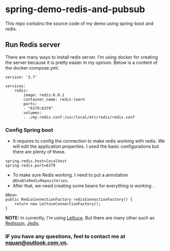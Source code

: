 # spring-demo-redis-and-pubsub

This repo contains the source code of my demo using spring-boot and redis.

## Run Redis server

There are many ways to install redis server. I'm using docker for creating the server because it is pretty easier in my opinion. Below is a content of the docker-compose.yml.
```
version: '3.7'

services: 
    redis:
        image: redis:6.0.1
        container_name: redis-learn
        ports: 
        - "6379:6379"
        volumes:
        - ./my-redis.conf:/usr/local/etc/redis/redis.conf

```

### Config Spring boot 
* It requires to config the connection to make redis working with redis. We will edit the application.properties. I used the basic configurations but there are plenty of these.
```
spring.redis.host=localhost
spring.redis.port=6379
```
* To make sure Redis working. I need to put a annotation `@EnableRedisRepositories`.
* After that, we need creating some beans for everything is working .
```
@Bean
public RedisConnectionFactory redisConnectionFactory() {
    return new LettuceConnectionFactory();
}
```
**NOTE:** In currently, I'm using [Lettuce](https://lettuce.io/). But there are many other such as  [Redisson](https://github.com/redisson/redisson), [Jedis](https://github.com/xetorthio/jedis).

### IF you have any questions, feel to contact me at [nquan@outlook.com.vn](mailto:nquan@outlook.com.vn).
